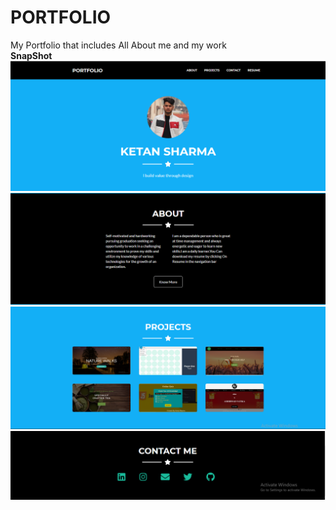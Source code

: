 # PORTFOLIO
 My Portfolio that includes All About me and my work<br>
 <b>SnapShot</b><br>
![](https://github.com/iamketan56/PORTFOLIO/blob/main/p1.PNG)
![](https://github.com/iamketan56/PORTFOLIO/blob/main/p2.PNG)
![](https://github.com/iamketan56/PORTFOLIO/blob/main/p3.PNG)
![](https://github.com/iamketan56/PORTFOLIO/blob/main/p4.PNG)
